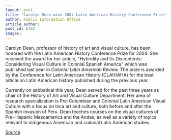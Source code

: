 ```yaml
---
layout: post
title: "Carolyn Dean wins 2004 Latin American History Conference Prize"
author: Public Information Office
article_author: 
post_id: 6382
images:
---
```


<a name="content" id="content"></a>
<p>
  Carolyn Dean, professor of history of art and visual culture, has been honored with the Latin American History Conference Prize for 2004. She received the award for her article, "Hybridity and Its Discontents: Considering Visual Culture in Colonial Spanish America" which was published last year in <i>Colonial Latin American Review.</i> The prize is awarded by the Conference for Latin American History (CLAH/AHA) for the best article on Latin American history published during the previous year.
</p>
<p>
  Currently on sabbatical this year, Dean served for the past three years as chair of the History of Art and Visual Culture Department. Her area of research specialization is Pre-Columbian and Colonial Latin American Visual Culture with a focus on Inca art and culture, both before and after the Spanish invasion of Peru. Dean teaches courses on the visual cultures of Pre-Hispanic Mesoamerica and the Andes, as well as a variety of topics relevant to indigenous American and colonial Latin American studies.
</p>
<p><a href="http://www1.ucsc.edu/currents/04-05/11-29/awards-dean.asp" title="Permalink to awards-dean">Source</a></p>
